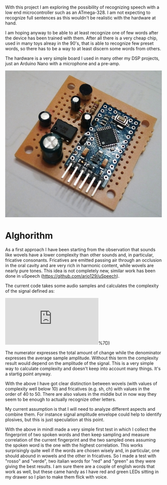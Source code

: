 With this project I am exploring the possibility of recognizing speech with a low end microcontroller such as an ATmega-328. I am not expecting to recognize full sentences as this wouldn't be realistic with the hardware at hand.

I am hoping anyway to be able to at least recognize one of few words after the device has been trained with them. After all there is a very cheap chip, used in many toys alreay in the 90's, that is able to recognize few preset words, so there has to be a way to at least discern some words from others.

The hardware is a very simple board I used in many other my DSP projects, just an Arduino Nano with a microphone and a pre-amp.

![Proto](documentation/proto.png)

Alghorithm
=============

As a first approach I have been starting from the observation that sounds like wovels have a lower complexity than other sounds and, in particular, fricative consonants. Fricatives are emitted passing air through an occlusion in the oral cavity and are very rich in harmonic content, while wovels are nearly pure tones. This idea is not completely new, similar work has been done in uSpeech (https://github.com/arjo129/uSpeech).

The current code takes some audio samples and calculates the complexity of the signal defined as:

![equation](http://latex.codecogs.com/gif.latex?c%3D%20%5Cfrac%7B%5Csum_%7Bt%3D1%7D%5E%7Bn%7D%20%5Cleft%20%7C%20s(t)-s(t-1)%5Cright%20%7C%7D%7B%5Cfrac%7B1%7D%7Bn%7D%5Csum_%7Bt%3D0%7D%5E%7Bn%7Ds(t))%7D)

The numerator expresses the total amount of change while the denominator expresses the average sample amplitude. Without this term the complexity result would depend on the amplitude of the signal. This is a very simple way to calculate complexity and doesn't keep into account many things. It's a startig point anyway.

With the above I have got clear distinction between wovels (with values of complexity well below 10) and fricatives (e.g. sh, ch) with values in the order of 40 to 50. There are also values in the middle but in now way they seem to be enough to actually recognize other letters. 

My current assumption is that I will need to analyze different aspects and combine them. For instance signal amplitude envelope could help to identify plosives, but this is just speculation at this point.

With the above in mindI made a very simple first test in which I collect the fingerprint of two spoken words and then keep sampling and measure correlation of the current fingerprint and the two sampled ones assuming the spoken word is the one with the highest correlation. This works surprisingly quite well if the words are chosen wisely and, in particular, one should abound in wowels and the other in fricatives. So I made a test with "rosso" and "verde", two italian words for "red" and "green" as they were giving the best results. I am sure there are a couple of english words that work as well, but these came handy as I have red and green LEDs sitting in my drawer so I plan to make them flick with voice.


